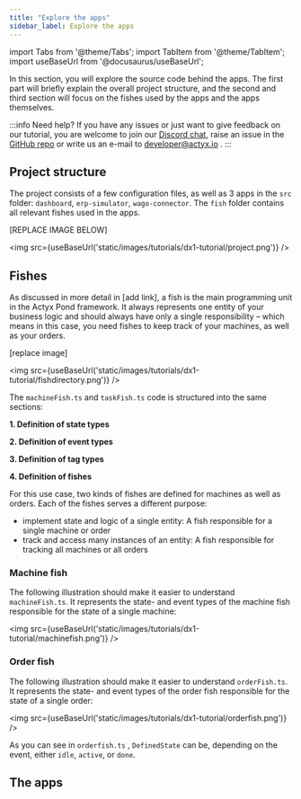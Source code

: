 ```yaml
---
title: "Explore the apps"
sidebar_label: Explore the apps
---
```


import Tabs from '@theme/Tabs';
import TabItem from '@theme/TabItem';
import useBaseUrl from '@docusaurus/useBaseUrl';

In this section, you will explore the source code behind the apps. The first part will briefly explain the overall project structure, and the second and third section will focus on the fishes used by the apps and the apps themselves.

:::info Need help?
If you have any issues or just want to give feedback on our tutorial, you are welcome to join our [Discord chat](https://discord.gg/262yJhc), raise an issue in the [GitHub repo](https://github.com/Actyx/DemoMachineKit/issues) or write us an e-mail to developer@actyx.io .
:::

## Project structure

The project consists of a few configuration files, as well as  3 apps in the `src` folder: `dashboard`, `erp-simulator`, `wago-connector`. The `fish` folder contains all relevant fishes used in the apps.

[REPLACE IMAGE BELOW]

<img src={useBaseUrl('static/images/tutorials/dx1-tutorial/project.png')} />

## Fishes

As discussed in more detail in [add link], a fish is the main programming unit in the Actyx Pond framework. It always represents one entity of your business logic and should always have only a single responsibility – which means in this case, you need fishes to keep track of your machines, as well as your orders.

[replace image]

<img src={useBaseUrl('static/images/tutorials/dx1-tutorial/fishdirectory.png')} />

The `machineFish.ts` and `taskFish.ts` code is structured into the same sections:

**1. Definition of state types**

**2. Definition of event types**

**3. Definition of tag types**

**4. Definition of fishes**

For this use case, two kinds of fishes are defined for machines as well as orders. Each of the fishes serves a different purpose:

- implement state and logic of a single entity: A fish responsible for a single machine or order
- track and access many instances of an entity: A fish responsible for tracking all machines or all orders

### Machine fish

The following illustration should make it easier to understand `machineFish.ts`. It represents the state- and event types of the machine fish responsible for the state of a single machine:

<img src={useBaseUrl('static/images/tutorials/dx1-tutorial/machinefish.png')} />

### Order fish

The following illustration should make it easier to understand `orderFish.ts`. It represents the state- and event types of the order fish responsible for the state of a single order:

<img src={useBaseUrl('static/images/tutorials/dx1-tutorial/orderfish.png')} />

As you can see in `orderfish.ts` , `DefinedState` can be, depending on the event, either `idle`, `active`, or `done`.

## The apps
